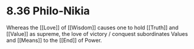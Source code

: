 # 8.36 Philo-Nikia

Whereas the [[Love]] of [[Wisdom]] causes one to hold [[Truth]] and [[Value]] as supreme, the love of victory / conquest subordinates Values and [[Means]] to the [[End]] of Power. 

